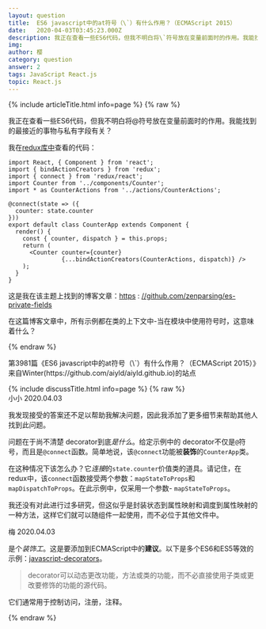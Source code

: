 ```yaml
---
layout: question
title:  ES6 javascript中的at符号（\`）有什么作用？（ECMAScript 2015）
date:   2020-04-03T03:45:23.000Z
description: 我正在查看一些ES6代码，但我不明白将\`符号放在变量前面时的作用。我能找到的最接近的事物与私有字段有关？我在redux库中查看的代码：import...
img: 
author: 樱
category: question
answer: 2
tags: JavaScript React.js
topic: React.js
---
```

<div class="article-root">
  <div class="article">
    {% include articleTitle.html info=page %}
    {% raw %}
    <div class="article-content"><p><font style="vertical-align: inherit;"><font style="vertical-align: inherit;">我正在查看一些ES6代码，但我不明白将@符号放在变量前面时的作用。</font><font style="vertical-align: inherit;">我能找到的最接近的事物与私有字段有关？</font></font></p>

<p><font style="vertical-align: inherit;"><font style="vertical-align: inherit;">我在</font></font><a href="https://github.com/gaearon/redux/blob/master/examples/counter/containers/CounterApp.js#L7"><font style="vertical-align: inherit;"><font style="vertical-align: inherit;">redux库中</font></font></a><font style="vertical-align: inherit;"><font style="vertical-align: inherit;">查看的代码</font><font style="vertical-align: inherit;">：</font></font></p>

<pre><code>import React, { Component } from 'react';<font></font>
import { bindActionCreators } from 'redux';<font></font>
import { connect } from 'redux/react';<font></font>
import Counter from '../components/Counter';<font></font>
import * as CounterActions from '../actions/CounterActions';<font></font>
<font></font>
@connect(state =&gt; ({<font></font>
  counter: state.counter<font></font>
}))<font></font>
export default class CounterApp extends Component {<font></font>
  render() {<font></font>
    const { counter, dispatch } = this.props;<font></font>
    return (<font></font>
      &lt;Counter counter={counter}<font></font>
               {...bindActionCreators(CounterActions, dispatch)} /&gt;<font></font>
    );<font></font>
  }<font></font>
}<font></font>
</code></pre>

<p><font style="vertical-align: inherit;"><font style="vertical-align: inherit;">这是我在该主题上找到的博客文章：</font><a href="https://github.com/zenparsing/es-private-fields"><font style="vertical-align: inherit;">https</font></a><font style="vertical-align: inherit;"> : </font></font><a href="https://github.com/zenparsing/es-private-fields"><font style="vertical-align: inherit;"><font style="vertical-align: inherit;">//github.com/zenparsing/es-private-fields</font></font></a></p>

<p><font style="vertical-align: inherit;"><font style="vertical-align: inherit;">在这篇博客文章中，所有示例都在类的上下文中-当在模块中使用符号时，这意味着什么？</font></font></p></div>
    {% endraw %}
  </div>
  <p class="winter_mark">第3981篇《ES6 javascript中的at符号（\`）有什么作用？（ECMAScript 2015）》来自Winter(https://github.com/aiyld/aiyld.github.io)的站点</p>
  <div class="discuss-wrapper">
    {% include discussTitle.html info=page %}
    {% raw %}
    <div class="discuss-item">
        <div class="discuss-parent">
          <div class="discuss-meta">
            <span class="discuss-user">小小</span>
            <span class="discuss-time">2020.04.03</span>
          </div>
          <div class="discuss-comment"><p><font style="vertical-align: inherit;"><font style="vertical-align: inherit;">我发现接受的答案还不足以帮助我解决问题，因此我添加了更多细节来帮助其他人找到此问题。</font></font></p>

<p><font style="vertical-align: inherit;"><font style="vertical-align: inherit;">问题在于尚不清楚</font><font style="vertical-align: inherit;"> decorator</font><font style="vertical-align: inherit;">到底</font></font><em><font style="vertical-align: inherit;"><font style="vertical-align: inherit;">是什么</font></font></em><font style="vertical-align: inherit;"><font style="vertical-align: inherit;">。</font><font style="vertical-align: inherit;">给定示例中的 decorator不仅是</font></font><code>@</code><font style="vertical-align: inherit;"><font style="vertical-align: inherit;">符号，而且是</font></font><code>@connect</code><font style="vertical-align: inherit;"><font style="vertical-align: inherit;">函数。</font><font style="vertical-align: inherit;">简单地说，该</font></font><code>@connect</code><font style="vertical-align: inherit;"><font style="vertical-align: inherit;">功能被</font></font><strong><font style="vertical-align: inherit;"><font style="vertical-align: inherit;">装饰</font></font></strong><font style="vertical-align: inherit;"><font style="vertical-align: inherit;">的</font></font><code>CounterApp</code><font style="vertical-align: inherit;"><font style="vertical-align: inherit;">类。</font></font></p>

<p><font style="vertical-align: inherit;"><font style="vertical-align: inherit;">在这种情况下该怎么办？</font><font style="vertical-align: inherit;">它</font></font><em><font style="vertical-align: inherit;"><font style="vertical-align: inherit;">连接</font></font></em><font style="vertical-align: inherit;"><font style="vertical-align: inherit;">的</font></font><code>state.counter</code><font style="vertical-align: inherit;"><font style="vertical-align: inherit;">价值类的道具。</font><font style="vertical-align: inherit;">请记住，在redux中，该</font></font><code>connect</code><font style="vertical-align: inherit;"><font style="vertical-align: inherit;">函数接受两个参数：</font></font><code>mapStateToProps</code><font style="vertical-align: inherit;"><font style="vertical-align: inherit;">和</font></font><code>mapDispatchToProps</code><font style="vertical-align: inherit;"><font style="vertical-align: inherit;">。</font><font style="vertical-align: inherit;">在此示例中，仅采用一个参数- </font></font><code>mapStateToProps</code><font style="vertical-align: inherit;"><font style="vertical-align: inherit;">。</font></font></p>

<p><font style="vertical-align: inherit;"><font style="vertical-align: inherit;">我还没有对此进行过多研究，但这似乎是封装状态到属性映射和调度到属性映射的一种方法，这样它们就可以随组件一起使用，而不必位于其他文件中。</font></font></p></div>
        </div></div><div class="discuss-item">
        <div class="discuss-parent">
          <div class="discuss-meta">
            <span class="discuss-user">梅</span>
            <span class="discuss-time">2020.04.03</span>
          </div>
          <div class="discuss-comment"><p><font style="vertical-align: inherit;"><font style="vertical-align: inherit;">是个</font></font><em><font style="vertical-align: inherit;"><font style="vertical-align: inherit;">装饰工</font></font></em><font style="vertical-align: inherit;"><font style="vertical-align: inherit;">。</font><font style="vertical-align: inherit;">这是</font><font style="vertical-align: inherit;">要添加到ECMAScript中</font><font style="vertical-align: inherit;">的</font></font><strong><font style="vertical-align: inherit;"><font style="vertical-align: inherit;">建议</font></font></strong><font style="vertical-align: inherit;"><font style="vertical-align: inherit;">。</font><font style="vertical-align: inherit;">以下是多个ES6和ES5等效的示例：</font></font><a href="https://github.com/wycats/javascript-decorators" rel="nofollow noreferrer"><font style="vertical-align: inherit;"><font style="vertical-align: inherit;">javascript-decorators</font></font></a><font style="vertical-align: inherit;"><font style="vertical-align: inherit;">。</font></font></p>

<blockquote>
  <p><font style="vertical-align: inherit;"><font style="vertical-align: inherit;"> decorator可以动态更改功能，方法或类的功能，而不必直接使用子类或更改要修饰的功能的源代码。</font></font></p>
</blockquote>

<p><font style="vertical-align: inherit;"><font style="vertical-align: inherit;">它们通常用于控制访问，注册，注释。</font></font></p></div>
        </div></div>
    {% endraw %}
  </div>
<div>
